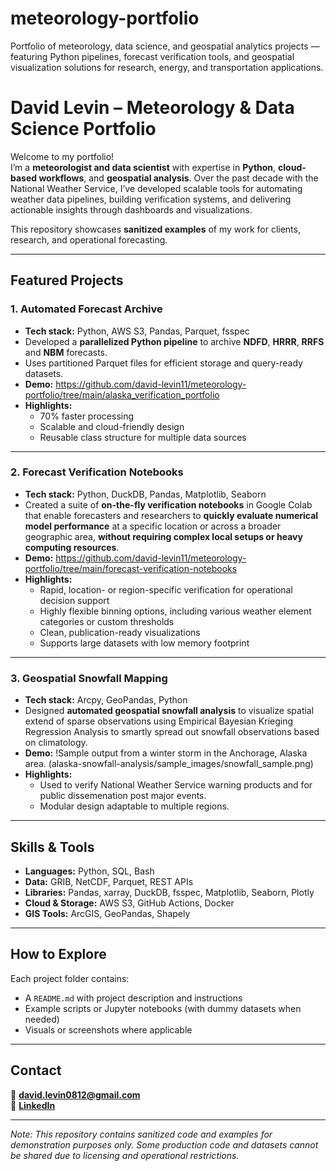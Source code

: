 # meteorology-portfolio
Portfolio of meteorology, data science, and geospatial analytics projects — featuring Python pipelines, forecast verification tools, and geospatial visualization solutions for research, energy, and transportation applications.

# David Levin – Meteorology & Data Science Portfolio

Welcome to my portfolio!  
I’m a **meteorologist and data scientist** with expertise in **Python**, **cloud-based workflows**, and **geospatial analysis**. Over the past decade with the National Weather Service, I’ve developed scalable tools for automating weather data pipelines, building verification systems, and delivering actionable insights through dashboards and visualizations.

This repository showcases **sanitized examples** of my work for clients, research, and operational forecasting.

---

## **Featured Projects**

### **1. Automated Forecast Archive**
- **Tech stack:** Python, AWS S3, Pandas, Parquet, fsspec  
- Developed a **parallelized Python pipeline** to archive **NDFD**, **HRRR**, **RRFS** and **NBM** forecasts.  
- Uses partitioned Parquet files for efficient storage and query-ready datasets.  
- **Demo:** https://github.com/david-levin11/meteorology-portfolio/tree/main/alaska_verification_portfolio 
- **Highlights:**  
  - 70% faster processing  
  - Scalable and cloud-friendly design  
  - Reusable class structure for multiple data sources

---

### **2. Forecast Verification Notebooks**
- **Tech stack:** Python, DuckDB, Pandas, Matplotlib, Seaborn  
- Created a suite of **on-the-fly verification notebooks** in Google Colab that enable forecasters and researchers to **quickly evaluate numerical model performance** at a specific location or across a broader geographic area, **without requiring complex local setups or heavy computing resources**.  
- **Demo:** https://github.com/david-levin11/meteorology-portfolio/tree/main/forecast-verification-notebooks 
- **Highlights:**  
  - Rapid, location- or region-specific verification for operational decision support
  - Highly flexible binning options, including various weather element categories or custom thresholds 
  - Clean, publication-ready visualizations  
  - Supports large datasets with low memory footprint

---

### **3. Geospatial Snowfall Mapping**
- **Tech stack:** Arcpy, GeoPandas, Python
- Designed **automated geospatial snowfall analysis** to visualize spatial extend of sparse observations using Empirical Bayesian Krieging Regression Analysis to smartly spread out snowfall observations based on climatology.  
- **Demo:** !Sample output from a winter storm in the Anchorage, Alaska area. (alaska-snowfall-analysis/sample_images/snowfall_sample.png)  
- **Highlights:**  
  - Used to verify National Weather Service warning products and for public dissemenation post major events.  
  - Modular design adaptable to multiple regions.

---

## **Skills & Tools**
- **Languages:** Python, SQL, Bash  
- **Data:** GRIB, NetCDF, Parquet, REST APIs  
- **Libraries:** Pandas, xarray, DuckDB, fsspec, Matplotlib, Seaborn, Plotly  
- **Cloud & Storage:** AWS S3, GitHub Actions, Docker  
- **GIS Tools:** ArcGIS, GeoPandas, Shapely

---

## **How to Explore**
Each project folder contains:
- A `README.md` with project description and instructions  
- Example scripts or Jupyter notebooks (with dummy datasets when needed)  
- Visuals or screenshots where applicable  

---

## **Contact**
📧 **david.levin0812@gmail.com**  
🔗 **[LinkedIn](www.linkedin.com/in/david-levin-b85b8651)**  


---

*Note: This repository contains sanitized code and examples for demonstration purposes only. Some production code and datasets cannot be shared due to licensing and operational restrictions.*
